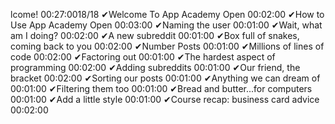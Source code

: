 lcome!
00:27:0018/18
✔︎Welcome To App Academy Open
00:02:00
✔︎How to Use App Academy Open
00:03:00
✔︎Naming the user
00:01:00
✔︎Wait, what am I doing?
00:02:00
✔︎A new subreddit
00:01:00
✔︎Box full of snakes, coming back to you
00:02:00
✔︎Number Posts
00:01:00
✔︎Millions of lines of code
00:02:00
✔︎Factoring out
00:01:00
✔︎The hardest aspect of programming
00:02:00
✔︎Adding subreddits
00:01:00
✔︎Our friend, the bracket
00:02:00
✔︎Sorting our posts
00:01:00
✔︎Anything we can dream of
00:01:00
✔︎Filtering them too
00:01:00
✔︎Bread and butter...for computers
00:01:00
✔︎Add a little style
00:01:00
✔︎Course recap: business card advice
00:02:00
